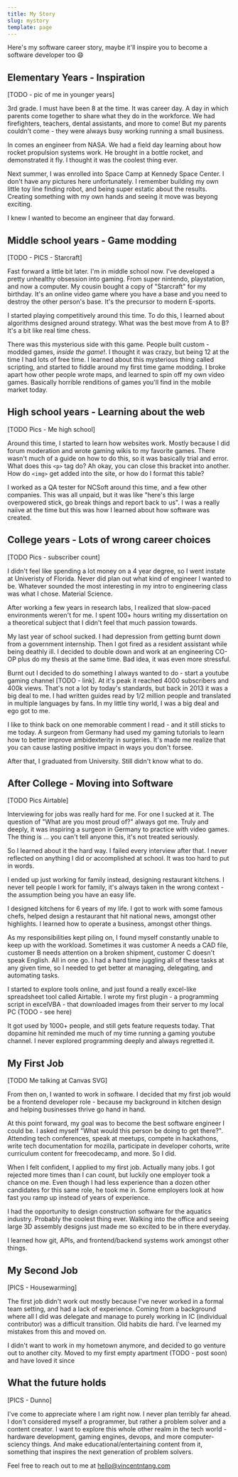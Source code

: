 ```yaml
---
title: My Story
slug: mystory
template: page
---
```


Here's my software career story, maybe it'll inspire you to become a software developer too 😄

## Elementary Years - Inspiration

[TODO - pic of me in younger years]

3rd grade. I must have been 8 at the time. It was career day. A day in which parents come together to share what they do in the workforce. We had firefighters, teachers, dental assistants, and more to come! But my parents couldn't come - they were always busy working running a small business.

In comes an engineer from NASA. We had a field day learning about how rocket propulsion systems work. He brought in a bottle rocket, and demonstrated it fly. I thought it was the coolest thing ever.

Next summer, I was enrolled into Space Camp at Kennedy Space Center. I don't have any pictures here unfortunately. I remember building my own little toy line finding robot, and being super estatic about the results. Creating something with my own hands and seeing it move was beyong exciting.

I knew I wanted to become an engineer that day forward.

## Middle school years - Game modding

[TODO - PICS - Starcraft]

Fast forward a little bit later. I'm in middle school now. I've developed a pretty unhealthy obsession into gaming. From super nintendo, playstation, and now a computer. My cousin bought a copy of "Starcraft" for my birthday. It's an online video game where you have a base and you need to destroy the other person's base. It's the precursor to modern E-sports.

I started playing competitively around this time. To do this, I learned about algorithms designed around strategy. What was the best move from A to B? It's a bit like real time chess.

There was this mysterious side with this game. People built custom - modded games, *inside the game*!. I thought it was crazy, but being 12 at the time I had lots of free time. I learned about this mysterious thing called scripting, and started to fiddle around my first time game modding. I broke apart how other people wrote maps, and learned to spin off my own video games. Basically horrible renditions of games you'll find in the mobile market today.

## High school years - Learning about the web

[TODO Pics - Me high school]

Around this time, I started to learn how websites work. Mostly because I did forum moderation and wrote gaming wikis to my favorite games. There wasn't much of a guide on how to do this, so it was basically trial and error. What does this `<p>` tag do? Ah okay, you can close this bracket into another. How do `<img>` get added into the site, or how do I format this table?

I worked as a QA tester for NCSoft around this time, and a few other companies. This was all unpaid, but it was like "here's this large overpowered stick, go break things and report back to us". I was a really naiive at the time but this was how I learned about how software was created.

## College years - Lots of wrong career choices

[TODO Pics - subscriber count]

I didn't feel like spending a lot money on a 4 year degree, so I went instate at Univeristy of Florida. Never did plan out what kind of engineer I wanted to be. Whatever sounded the most interesting in my intro to engineering class was what I chose. Material Science.

After working a few years in research labs, I realized that slow-paced environments weren't for me. I spent 100+ hours writing my dissertation on a theoretical subject that I didn't feel that much passion towards.

My last year of school sucked. I had depression from getting burnt down from a government internship. Then I got fired as a resident assistant while being deathly ill. I decided to double down and work at an engineering CO-OP plus do my thesis at the same time. Bad idea, it was even more stressful.

Burnt out I decided to do something I always wanted to do - start a youtube gaming channel [TODO - link]. At it's peak it reached 4000 subscribers and 400k views. That's not a lot by today's standards, but back in 2013 it was a big deal to me. I had written guides read by 1/2 million people and translated in multiple languages by fans. In my little tiny world, I was a big deal and ego got to me.

I like to think back on one memorable comment I read - and it still sticks to me today. A surgeon from Germany had used my gaming tutorials to learn how to better improve ambidexterity in surgeries. It's made me realize that you can cause lasting positive impact in ways you don't forsee.

After that, I graduated from University. Still didn't know what to do.

## After College - Moving into Software

[TODO Pics Airtable]

Interviewing for jobs was really hard for me. For one I sucked at it. The question of "What are you most proud of?" always got me. Truly and deeply, it was inspiring a surgeon in Germany to practice with video games. The thing is ... you can't tell anyone this, it's not treated seriously.

So I learned about it the hard way. I failed every interview after that. I never reflected on anything I did or accomplished at school. It was too hard to put in words.

I ended up just working for family instead, designing restaurant kitchens. I never tell people I work for family, it's always taken in the wrong context - the assumption being you have an easy life.

I designed kitchens for 6 years of my life. I got to work with some famous chefs, helped design a restaurant that hit national news, amongst other highlights. I learned how to operate a business, amongst other things. 

As my responsibilities kept piling on, I found myself constantly unable to keep up with the workload. Sometimes it was customer A needs a CAD file, customer B needs attention on a broken shipment, customer C doesn't speak English. All in one go. I had a hard time juggling all of these tasks at any given time, so I needed to get better at managing, delegating, and automating tasks.

I started to explore tools online, and just found a really excel-like spreadsheet tool called Airtable. I wrote my first plugin - a programming script in excelVBA - that downloaded images from their server to my local PC (TODO - see here)

It got used by 1000+ people, and still gets feature requests today. That dopamine hit reminded me much of my time running a gaming youtube channel. I never explored programming deeply and always regretted it.

## My First Job

[TODO Me talking at Canvas SVG]

From then on, I wanted to work in software. I decided that my first job would be a frontend developer role - because my background in kitchen design and helping businesses thrive go hand in hand.

At this point forward, my goal was to become the best software engineer I could be. I asked myself "What would this person be doing to get there?". Attending tech conferences, speak at meetups, compete in hackathons, write tech documentation for mozilla, participate in developer cohorts, write curriculum content for freecodecamp, and more. So I did.

When I felt confident, I applied to my first job. Actually many jobs. I got rejected more times than I can count, but luckily one employer took a chance on me. Even though I had less experience than a dozen other candidates for this same role, he took me in. Some employers look at how fast you ramp up instead of years of experience.

I had the opportunity to design construction software for the aquatics industry. Probably the coolest thing ever. Walking into the office and seeing large 3D assembly designs just made me so excited to be in there everyday.

I learned how git, APIs, and frontend/backend systems work amongst other things.

## My Second Job

[PICS - Housewarming]

The first job didn't work out mostly because I've never worked in a formal team setting, and had a lack of experience. Coming from a background where all I did was delegate and manage to purely working in IC (individual contributor) was a difficult transition. Old habits die hard. I've learned my mistakes from this and moved on.

I didn't want to work in my hometown anymore, and decided to go venture out to another city. Moved to my first empty apartment (TODO - post soon) and have loved it since

## What the future holds

[PICS - Dunno]

I've come to appreciate where I am right now. I never plan terribly far ahead. I don't considered myself a programmer, but rather a problem solver and a content creator. I want to explore this whole other realm in the tech world - hardware development, gaming engines, devops, and more computer-sciency things. And make educational/entertaining content from it, something that inspires the next generation of problem solvers.

Feel free to reach out to me at [hello@vincentntang.com](mailto:hello@vincentntang.com)